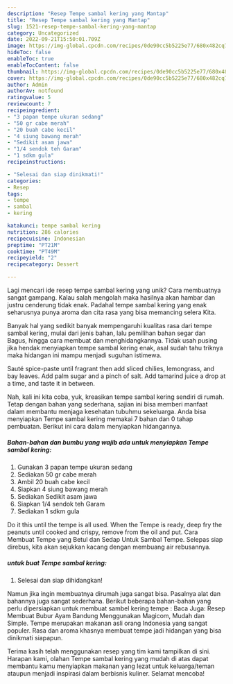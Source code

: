 ```yaml
---
description: "Resep Tempe sambal kering yang Mantap"
title: "Resep Tempe sambal kering yang Mantap"
slug: 1521-resep-tempe-sambal-kering-yang-mantap
category: Uncategorized
date: 2022-09-21T15:50:01.709Z
image: https://img-global.cpcdn.com/recipes/0de90cc5b5225e77/680x482cq70/tempe-sambal-kering-foto-resep-utama.jpg
hideToc: false
enableToc: true
enableTocContent: false
thumbnail: https://img-global.cpcdn.com/recipes/0de90cc5b5225e77/680x482cq70/tempe-sambal-kering-foto-resep-utama.jpg
cover: https://img-global.cpcdn.com/recipes/0de90cc5b5225e77/680x482cq70/tempe-sambal-kering-foto-resep-utama.jpg
author: Admin
authorAv: notfound
ratingvalue: 5
reviewcount: 7
recipeingredient:
- "3 papan tempe ukuran sedang"
- "50 gr cabe merah"
- "20 buah cabe kecil"
- "4 siung bawang merah"
- "Sedikit asam jawa"
- "1/4 sendok teh Garam"
- "1 sdkm gula"
recipeinstructions:

- "Selesai dan siap dinikmati!"
categories:
- Resep
tags:
- tempe
- sambal
- kering

katakunci: tempe sambal kering 
nutrition: 286 calories
recipecuisine: Indonesian
preptime: "PT21M"
cooktime: "PT49M"
recipeyield: "2"
recipecategory: Dessert

---
```





Lagi mencari ide resep tempe sambal kering yang unik? Cara membuatnya sangat gampang. Kalau salah mengolah maka hasilnya akan hambar dan justru cenderung tidak enak. Padahal tempe sambal kering yang enak seharusnya punya aroma dan cita rasa yang bisa memancing selera Kita.





Banyak hal yang sedikit banyak mempengaruhi kualitas rasa dari tempe sambal kering, mulai dari jenis bahan, lalu pemilihan bahan segar dan Bagus, hingga cara membuat dan menghidangkannya. Tidak usah pusing jika hendak menyiapkan tempe sambal kering enak,      asal sudah tahu triknya maka hidangan ini mampu menjadi suguhan istimewa.














Sauté spice-paste until fragrant then add sliced chilies, lemongrass, and bay leaves. Add palm sugar and a pinch of salt. Add tamarind juice a drop at a time, and taste it in between.






Nah, kali ini kita coba, yuk, kreasikan tempe sambal kering sendiri di rumah. Tetap dengan bahan yang sederhana, sajian ini bisa memberi manfaat dalam membantu menjaga kesehatan tubuhmu sekeluarga. Anda bisa menyiapkan Tempe sambal kering memakai 7 bahan dan 0 tahap pembuatan. Berikut ini cara dalam menyiapkan hidangannya.

<!--inarticleads1-->

##### Bahan-bahan dan bumbu yang wajib ada untuk menyiapkan Tempe sambal kering:

1. Gunakan 3 papan tempe ukuran sedang
1. Sediakan 50 gr cabe merah
1. Ambil 20 buah cabe kecil
1. Siapkan 4 siung bawang merah
1. Sediakan Sedikit asam jawa
1. Siapkan 1/4 sendok teh Garam
1. Sediakan 1 sdkm gula


Do it this until the tempe is all used. When the Tempe is ready, deep fry the peanuts until cooked and crispy, remove from the oil and put. Cara Membuat Tempe yang Betul dan Sedap Untuk Sambal Tempe. Selepas siap direbus, kita akan sejukkan kacang dengan membuang air rebusannya. 

<!--inarticleads2-->

#####  untuk buat Tempe sambal kering:


1. Selesai dan siap dihidangkan!

Namun jika ingin membuatnya dirumah juga sangat bisa. Pasalnya alat dan bahannya juga sangat sederhana. Berikut beberapa bahan-bahan yang perlu dipersiapkan untuk membuat sambel kering tempe : Baca Juga: Resep Membuat Bubur Ayam Bandung Menggunakan Magicom, Mudah dan Simple. Tempe merupakan makanan asli orang Indonesia yang sangat populer. Rasa dan aroma khasnya membuat tempe jadi hidangan yang bisa dinikmati siapapun. 

Terima kasih telah menggunakan resep yang tim kami tampilkan di sini. Harapan kami, olahan Tempe sambal kering yang mudah di atas dapat membantu kamu menyiapkan makanan yang lezat untuk keluarga/teman ataupun menjadi inspirasi dalam berbisnis kuliner. Selamat mencoba!
